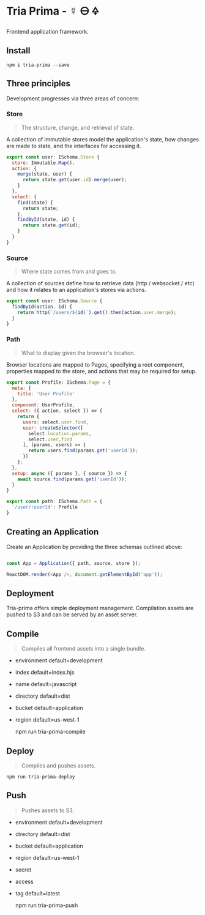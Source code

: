 # Tria Prima - ☿ 🜔 🜍

Frontend application framework.

## Install

    npm i tria-prima --save

## Three principles

Development progresses via three areas of concern:

### Store

> The structure, change, and retrieval of state.

A collection of immutable stores model the application's state, how changes are 
made to state, and the interfaces for accessing it.

```javascript
export const user: ISchema.Store {
  store: Immutable.Map(),
  action: {
    merge(state, user) {
      return state.get(user.id).merge(user);
    }
  },
  select: {
    find(state) {
      return state;
    },
    findById(state, id) {
      return state.get(id);
    }
  }
}
```

### Source

> Where state comes from and goes to.

A collection of sources define how to retrieve data (http / websocket / etc)
and how it relates to an application's stores via actions.

```javascript
export const user: ISchema.Source {
  findById(action, id) {
    return http(`/users/${id}`).get().then(action.user.merge);
  }
}
```

### Path

> What to display given the browser's location.

Browser locations are mapped to Pages, specifying a root component, 
properties mapped to the store, and actions that may be required for setup.

```javascript
export const Profile: ISchema.Page = {
  meta: {
    title: 'User Profile'
  },
  component: UserProfile,
  select: ({ action, select }) => {
    return {
      users: select.user.find,
      user: createSelector([
        select.location.params,
        select.user.find
      ], (params, users) => {
        return users.find(params.get('userId'));
      })
    };
  },
  setup: async ({ params }, { source }) => {
    await source.find(params.get('userId'));
  }
}

export const path: ISchema.Path = {
  '/user/:userId': Profile
}
```

## Creating an Application

Create an Application by providing the three schemas outlined above:

```javascript

const App = Application({ path, source, store });

ReactDOM.render(<App />, document.getElementById('app'));
```

## Deployment

Tria-prima offers simple deployment management. Compilation assets are pushed 
to S3 and can be served by an asset server.

## Compile

> Compiles all frontend assets into a single bundle.

* environment default=development
* index default=index.hjs
* name default=javascript
* directory default=dist
* bucket default=application
* region default=us-west-1

    npm run tria-prima-compile

## Deploy

> Compiles and pushes assets.

    npm run tria-prima-deploy

## Push

> Pushes assets to S3.

* environment default=development
* directory default=dist
* bucket default=application
* region default=us-west-1
* secret
* access
* tag default=latest

    npm run tria-prima-push
